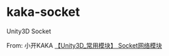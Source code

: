 # kaka-socket
Unity3D Socket

From: 小开KAKA [【Unity3D_常用模块】 Socket网络模块](https://blog.csdn.net/Claine/article/details/52374546)
